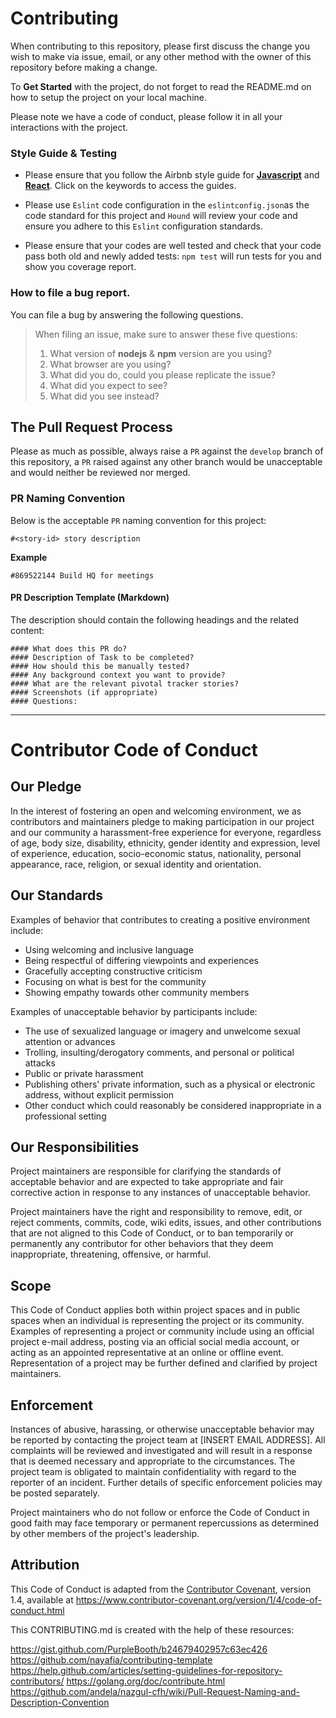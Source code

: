 # Contributing

When contributing to this repository, please first discuss the change you wish to make via issue,
email, or any other method with the owner of this repository before making a change. 

To **Get Started** with the project, do not forget to read the README.md on how to setup the project on your local machine.

Please note we have a code of conduct, please follow it in all your interactions with the project.

### Style Guide & Testing

* Please ensure that you follow the Airbnb style guide for [**Javascript**](https://github.com/airbnb/javascript) and [**React**](https://github.com/airbnb/javascript/tree/master/react). Click on the keywords to access the guides.

* Please use `Eslint` code configuration in the `eslintconfig.json`as the code standard for this project and `Hound` will review your code and ensure you adhere to this `Eslint` configuration standards.
* Please ensure that your codes are well tested and check that your code pass both old and newly added tests: `npm test` will run tests for you and show you coverage report.

### How to file a bug report.
You can file a bug by answering the following questions.

> When filing an issue, make sure to answer these five questions:
>
> 1. What version of **nodejs** & **npm** version are you using?
> 2. What browser are you using?
> 3. What did you do, could you please replicate the issue?
> 4. What did you expect to see?
> 5. What did you see instead?


## The Pull Request Process

Please as much as possible, always raise a `PR` against the `develop` branch of this repository, a `PR` raised against any other branch would be unacceptable and would neither be reviewed nor merged.


### PR Naming Convention
Below is the acceptable `PR` naming convention for this project:

`#<story-id> story description`

**Example**

`#869522144 Build HQ for meetings`

#### **PR Description Template (Markdown)**

The description should contain the following headings and the related content:

    #### What does this PR do?
    #### Description of Task to be completed?
    #### How should this be manually tested?
    #### Any background context you want to provide?
    #### What are the relevant pivotal tracker stories?
    #### Screenshots (if appropriate)
    #### Questions:

---
# Contributor Code of Conduct

## Our Pledge

In the interest of fostering an open and welcoming environment, we as
contributors and maintainers pledge to making participation in our project and
our community a harassment-free experience for everyone, regardless of age, body
size, disability, ethnicity, gender identity and expression, level of experience,
education, socio-economic status, nationality, personal appearance, race,
religion, or sexual identity and orientation.

## Our Standards

Examples of behavior that contributes to creating a positive environment
include:

* Using welcoming and inclusive language
* Being respectful of differing viewpoints and experiences
* Gracefully accepting constructive criticism
* Focusing on what is best for the community
* Showing empathy towards other community members

Examples of unacceptable behavior by participants include:

* The use of sexualized language or imagery and unwelcome sexual attention or
  advances
* Trolling, insulting/derogatory comments, and personal or political attacks
* Public or private harassment
* Publishing others' private information, such as a physical or electronic
  address, without explicit permission
* Other conduct which could reasonably be considered inappropriate in a
  professional setting

## Our Responsibilities

Project maintainers are responsible for clarifying the standards of acceptable
behavior and are expected to take appropriate and fair corrective action in
response to any instances of unacceptable behavior.

Project maintainers have the right and responsibility to remove, edit, or
reject comments, commits, code, wiki edits, issues, and other contributions
that are not aligned to this Code of Conduct, or to ban temporarily or
permanently any contributor for other behaviors that they deem inappropriate,
threatening, offensive, or harmful.

## Scope

This Code of Conduct applies both within project spaces and in public spaces
when an individual is representing the project or its community. Examples of
representing a project or community include using an official project e-mail
address, posting via an official social media account, or acting as an appointed
representative at an online or offline event. Representation of a project may be
further defined and clarified by project maintainers.

## Enforcement

Instances of abusive, harassing, or otherwise unacceptable behavior may be
reported by contacting the project team at [INSERT EMAIL ADDRESS]. All
complaints will be reviewed and investigated and will result in a response that
is deemed necessary and appropriate to the circumstances. The project team is
obligated to maintain confidentiality with regard to the reporter of an incident.
Further details of specific enforcement policies may be posted separately.

Project maintainers who do not follow or enforce the Code of Conduct in good
faith may face temporary or permanent repercussions as determined by other
members of the project's leadership.

## Attribution

This Code of Conduct is adapted from the [Contributor Covenant][homepage], version 1.4,
available at https://www.contributor-covenant.org/version/1/4/code-of-conduct.html

[homepage]: https://www.contributor-covenant.org

This CONTRIBUTING.md is created with the help of these resources:

https://gist.github.com/PurpleBooth/b24679402957c63ec426
https://github.com/nayafia/contributing-template
https://help.github.com/articles/setting-guidelines-for-repository-contributors/
https://golang.org/doc/contribute.html
https://github.com/andela/nazgul-cfh/wiki/Pull-Request-Naming-and-Description-Convention
